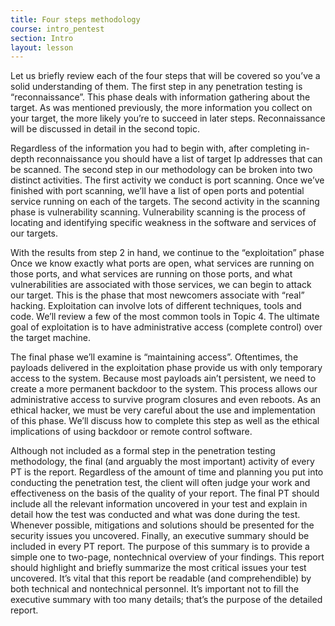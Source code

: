 ```yaml
---
title: Four steps methodology
course: intro_pentest
section: Intro
layout: lesson
---
```


Let us briefly review each of the four steps that will be covered so you’ve a solid understanding of them. The first step in any penetration testing is “reconnaissance”. This phase deals with information gathering about the target. As was mentioned previously, the more information you collect on your target, the more likely you’re to succeed in later steps. Reconnaissance will be discussed in detail in the second topic.

Regardless of the information you had to begin with, after completing in-depth reconnaissance you should have a list of target Ip addresses that can be scanned. The second step in our methodology can be broken into two distinct activities. The first activity we conduct is port scanning. Once we’ve finished with port scanning, we’ll have a list of open ports and potential service running on each of the targets. The second activity in the scanning phase is vulnerability scanning. Vulnerability scanning is the process of locating and identifying specific weakness in the software and services of our targets.

With the results from step 2 in hand, we continue to the “exploitation” phase Once we know exactly what ports are open, what services are running on those ports, and what services are running on those ports, and what vulnerabilities are associated with those services, we can begin to attack our target. This is the phase that most newcomers associate with “real” hacking. Exploitation can involve lots of different techniques, tools and code. We’ll review a few of the most common tools in Topic 4. The ultimate goal of exploitation is to have administrative access (complete control) over the target machine.

The final phase we’ll examine is “maintaining access”. Oftentimes, the payloads delivered in the exploitation phase provide us with only temporary access to the system. Because most payloads ain’t persistent, we need to create a more permanent backdoor to the system. This process allows our administrative access to survive program closures and even reboots. As an ethical hacker, we must be very careful about the use and implementation of this phase. We’ll discuss how to complete this step as well as the ethical implications of using backdoor or remote control software.

Although not included as a formal step in the penetration testing methodology, the final (and arguably the most important) activity of every PT is the report. Regardless of the amount of time and planning you put into conducting the penetration test, the client will often judge your work and effectiveness on the basis of the quality of your report. The final PT should include all the relevant information uncovered in your test and explain in detail how the test was conducted and what was done during the test. Whenever possible, mitigations and solutions should be presented for the security issues you uncovered. Finally, an executive summary should be included in every PT report. The purpose of this summary is to provide a simple one to two-page, nontechnical overview of your findings. This report should highlight and briefly summarize the most critical issues your test uncovered. It’s vital that this report be readable (and comprehendible) by both technical and nontechnical personnel. It’s important not to fill the executive summary with too many details; that’s the purpose of the detailed report.
